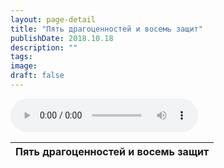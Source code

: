 ```yaml
---
layout: page-detail
title: "Пять драгоценностей и восемь защит"
publishDate: 2018.10.18
description: ""
tags:
image:
draft: false
---
```


<audio title="2018.10.18 - Пять драгоценностей и восемь защит.mp3" src="/upload/iblock/2e7/2e74e139e92909c1e54f6c8aed023284.mp3" controls=""></audio>

| Пять драгоценностей и восемь защит |
| ---------------------------------- |

  
